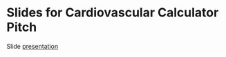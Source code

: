 # Slides for Cardiovascular Calculator Pitch
Slide [presentation](https://gamercier.github.io/cvCalculator_slides/index.html)
